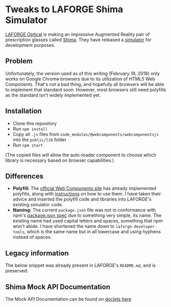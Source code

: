 # Tweaks to LAFORGE Shima Simulator
[LAFORGE Optical](https://laforgeoptical.com) is making an impressive Augmented Reality pair of prescription glasses called [Shima](https://laforgeoptical.com/pages/meet-shima). They have released a [simulator]() for development purposes.

## Problem
Unfortunately, the version used as of this writing (February 19, 2018) only works on Google Chrome browsers due to its utilization of HTML5 Web Components. That's not a bad thing, and hopefully all browsers will be able to implement that standard soon. However, most browsers still need polyfills as the standard isn't widely implemented yet.

## Installation
- Clone this repository
- Run `npm install`
- Copy all `.js` files from `node_modules/@webcomponents/webcomponentsjs` into the `public/lib` folder
- Run `npm start`

(The copied files will allow the auto-loader component to choose which library is necessary based on browser capabilities.)

## Differences
- **Polyfill:** The [official Web Components site](https://www.webcomponents.org/) has already implemented polyfills, along with [instructions](https://www.webcomponents.org/polyfills) on how to use them. I have taken their advice and inserted the polyfill code and libraries into LAFORGE's existing simulator code.
- **Naming:** The current `package.json` file was not in conformance with npm's [package.json spec](https://docs.npmjs.com/files/package.json#name) due to something very simple, its name. The existing name had used capital letters and spaces, something that npm won't abide. I have shortened the name down to `laforge-developer-tools`, which is the same name but in all lowercase and using hyphens instead of spaces.

## Legacy information
The below snippet was already present in LAFORGE's `README.md`, and is preserved:

Shima Mock API Documentation
------------

The Mock API Documentation can be found on [doclets here](https://doclets.io/DoubleTap-Consulting/laforge-shima-api/master)
